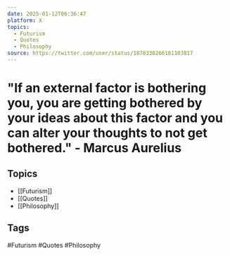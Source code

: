 ```yaml
---
date: 2025-01-12T06:36:47
platform: X
topics:
  - Futurism
  - Quotes
  - Philosophy
source: https://twitter.com/user/status/1878330266181103817
---
```

# "If an external factor is bothering you, you are getting bothered by your ideas about this factor and you can alter your thoughts to not get bothered." - Marcus Aurelius

## Topics
- [[Futurism]]
- [[Quotes]]
- [[Philosophy]]

## Tags
#Futurism #Quotes #Philosophy